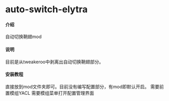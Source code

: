 # auto-switch-elytra

#### 介绍
自动切换鞘翅mod

#### 说明
目前是从tweakeroo中剥离出自动切换鞘翅部分。


#### 安装教程

直接放到mod文件夹即可。目前没有编写配置部分，有mod即默认开启。
需要前置模组YACL
需要模组菜单打开配置管理界面
